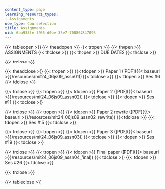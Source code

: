 ```yaml
---
content_type: page
learning_resource_types:
- Assignments
ocw_type: CourseSection
title: Assignments
uid: 6ba933fe-f965-d0be-35e7-708867847095
---
```


{{< tableopen >}}
{{< theadopen >}}
{{< tropen >}}
{{< thopen >}}
ASSIGNMENTS
{{< thclose >}}
{{< thopen >}}
DUE DATES
{{< thclose >}}

{{< trclose >}}

{{< theadclose >}}
{{< tropen >}}
{{< tdopen >}}
Paper 1 ([PDF]({{< baseurl >}}/resources/mit24_06js09_assn01))
{{< tdclose >}}
{{< tdopen >}}
Ses #6
{{< tdclose >}}

{{< trclose >}}
{{< tropen >}}
{{< tdopen >}}
Paper 2 ([PDF]({{< baseurl >}}/resources/mit24_06js09_assn02))
{{< tdclose >}}
{{< tdopen >}}
Ses #11
{{< tdclose >}}

{{< trclose >}}
{{< tropen >}}
{{< tdopen >}}
Paper 2 rewrite ([PDF]({{< baseurl >}}/resources/mit24_06js09_assn02_rewrite))
{{< tdclose >}}
{{< tdopen >}}
Ses #15
{{< tdclose >}}

{{< trclose >}}
{{< tropen >}}
{{< tdopen >}}
Paper 3 ([PDF]({{< baseurl >}}/resources/mit24_06js09_assn03))
{{< tdclose >}}
{{< tdopen >}}
Ses #19
{{< tdclose >}}

{{< trclose >}}
{{< tropen >}}
{{< tdopen >}}
Final paper ([PDF]({{< baseurl >}}/resources/mit24_06js09_assn04_final))
{{< tdclose >}}
{{< tdopen >}}
Ses #26
{{< tdclose >}}

{{< trclose >}}

{{< tableclose >}}